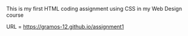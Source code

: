 This is my first HTML coding assignment using CSS in my Web Design course

URL = https://gramos-12.github.io/assignment1


